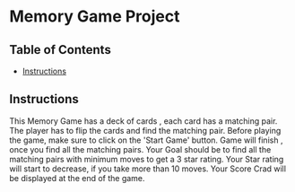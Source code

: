 # Memory Game Project

## Table of Contents

* [Instructions](#instructions)


## Instructions

This Memory Game has a deck of cards , each card has a matching pair.
The player has to flip the cards and find the matching pair.
Before playing the game, make sure to click on the 'Start Game' button.
Game will finish , once you find all the matching pairs.
Your Goal should be to find all the matching pairs with minimum moves to get a 3 star rating.
Your Star rating will start to decrease, if you take more than 10 moves.
Your Score Crad will be displayed at the end of the game.


